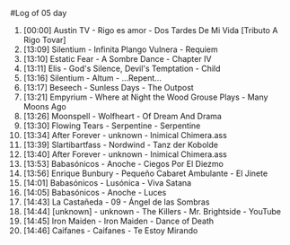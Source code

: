 #Log of 05 day

1. [00:00] Austin TV - Rigo es amor - Dos Tardes De Mi Vida [Tributo A Rigo Tovar]
1. [13:09] Silentium - Infinita Plango Vulnera - Requiem
1. [13:10] Estatic Fear - A Sombre Dance - Chapter IV
1. [13:11] Elis - God's Silence, Devil's Temptation - Child
1. [13:16] Silentium - Altum - ...Repent...
1. [13:17] Beseech - Sunless Days - The Outpost
1. [13:21] Empyrium - Where at Night the Wood Grouse Plays - Many Moons Ago
1. [13:26] Moonspell - Wolfheart - Of Dream And Drama
1. [13:30] Flowing Tears - Serpentine - Serpentine
1. [13:34] After Forever - unknown - Inimical Chimera.ass
1. [13:39] Slartibartfass - Nordwind - Tanz der Kobolde
1. [13:40] After Forever - unknown - Inimical Chimera.ass
1. [13:53] Babasónicos - Anoche - Ciegos Por El Diezmo
1. [13:56] Enrique Bunbury - Pequeño Cabaret Ambulante - El Jinete
1. [14:01] Babasónicos - Lusónica - Viva Satana
1. [14:05] Babasónicos - Anoche - Luces
1. [14:43] La Castañeda - 09 - Ángel de las Sombras
1. [14:44] [unknown] - unknown - The Killers - Mr. Brightside - YouTube
1. [14:45] Iron Maiden - Iron Maiden - Dance of Death
1. [14:46] Caifanes - Caifanes - Te Estoy Mirando

